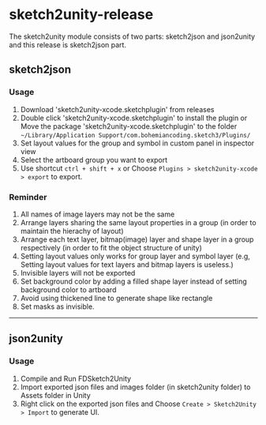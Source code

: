 # sketch2unity-release

The sketch2unity module consists of two parts: sketch2json and json2unity and this release is sketch2json part.

## sketch2json

### Usage
1. Download 'sketch2unity-xcode.sketchplugin' from releases
2. Double click 'sketch2unity-xcode.sketchplugin' to install the plugin or 
Move the package 'sketch2unity-xcode.sketchplugin' to the folder `~/Library/Application Support/com.bohemiancoding.sketch3/Plugins/`
3. Set layout values for the group and symbol in custom panel in inspector view
4. Select the artboard group you want to export
5. Use shortcut `ctrl + shift + x` or Choose `Plugins > sketch2unity-xcode > export` to export.

### Reminder
1. All names of image layers may not be the same
2. Arrange layers sharing the same layout properties in a group (in order to maintain the hierachy of layout)
3. Arrange each text layer, bitmap(image) layer and shape layer in a group respectively (in order to fit the object structure of unity)
4. Setting layout values only works for group layer and symbol layer (e.g, Setting layout values for text layers and bitmap layers is useless.)
5. Invisible layers will not be exported
6. Set background color by adding a filled shape layer instead of setting background color to artboard
7. Avoid using thickened line to generate shape like rectangle
8. Set masks as invisible.

---
## json2unity

### Usage
1. Compile and Run FDSketch2Unity
2. Import exported json files and images folder (in sketch2unity folder) to Assets folder in Unity
3. Right click on the exported json files and Choose `Create > Sketch2Unity > Import` to generate UI.

